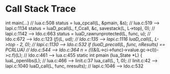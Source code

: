 # Call Stack Trace 

int main(...)  // lua.c:508
  status = lua_cpcall(L, &pmain, &s);  // lua.c:519  --> lapi.c:1134
    status = luaD_pcall(L, f_Ccall, &c, savestack(L, L->top), 0);  // lapi.c:1142 --> ldo.c:663
      status = luaD_rawrunprotected(L, func, u); // ldo.c:672  --> ldo.c:123
        (*f)(L, ud);   // ldo.c:135 --> lapi.c:1116
          luaD_call(L, L->top - 2, 0); // lapi.c:1130   --> ldo.c:532
            if (luaD_precall(L, func, nResults) == PCRLUA)  // ldo.c:544 --> ldo.c:364
                n = (*((&(L->ci->func)->value.gc->cl))->c.f)(L); // ldo.c:461 --> lua.c:455  static int pmain (lua_State *L) {
                  luaL_openlibs(L); // lua.c:466  -->  linit.c:37
                    lua_call(L, 1, 0); // linit.c:42  --> lapi.c:1040
                        luaD_call(L, func, nresults);  // lapi.c:1046 -->  ldo.c:532
  

